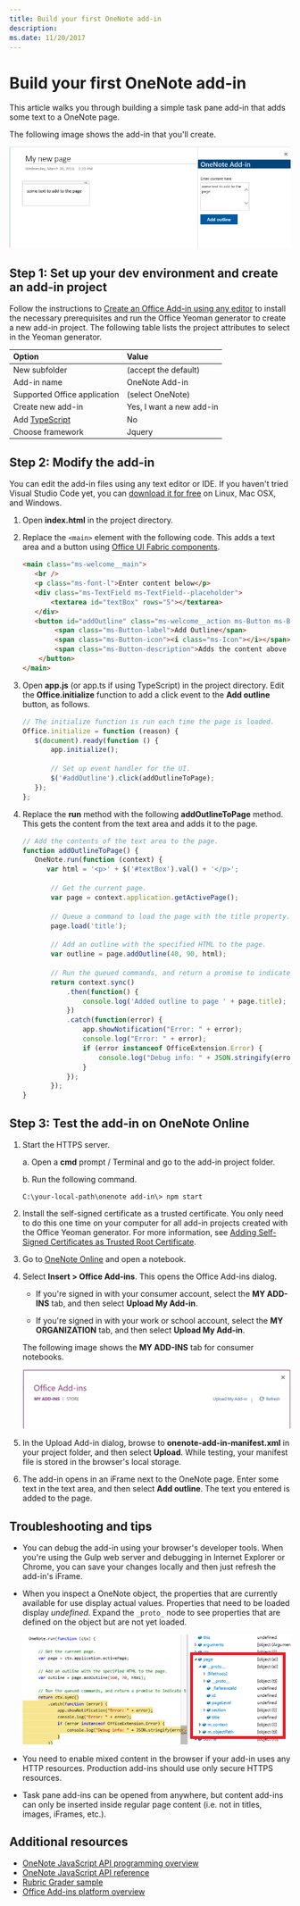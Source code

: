```yaml
---
title: Build your first OneNote add-in
description: 
ms.date: 11/20/2017 
---
```


# Build your first OneNote add-in

This article walks you through building a simple task pane add-in that adds some text to a OneNote page.

The following image shows the add-in that you'll create.

![The OneNote add-in built from this walkthrough](../images/onenote-first-add-in.png)

<a name="setup"></a>
## Step 1: Set up your dev environment and create an add-in project

Follow the instructions to [Create an Office Add-in using any editor](../get-started/create-an-office-add-in-using-any-editor.md) to install the necessary prerequisites and run the Office Yeoman generator to create a new add-in project. The following table lists  the project attributes to select in the Yeoman generator.

| Option | Value |
|:------|:------|
| New subfolder | (accept the default) |
| Add-in name | OneNote Add-in |
| Supported Office application | (select OneNote) |
| Create new add-in | Yes, I want a new add-in |
| Add [TypeScript](https://www.typescriptlang.org/) | No |
| Choose framework | Jquery |

<a name="develop"></a>
## Step 2: Modify the add-in

You can edit the add-in files using any text editor or IDE. If you haven't tried Visual Studio Code yet, you can [download it for free](https://code.visualstudio.com/) on Linux, Mac OSX, and Windows.

1. Open **index.html** in the project directory. 

2. Replace the `<main>` element with the following code. This adds a text area and a button using [Office UI Fabric components](http://dev.office.com/fabric/components).

      ```html
      <main class="ms-welcome__main">
         <br />
         <p class="ms-font-l">Enter content below</p>
         <div class="ms-TextField ms-TextField--placeholder">
             <textarea id="textBox" rows="5"></textarea>
         </div>
         <button id="addOutline" class="ms-welcome__action ms-Button ms-Button--hero ms-u-slideUpIn20">
              <span class="ms-Button-label">Add Outline</span>
              <span class="ms-Button-icon"><i class="ms-Icon"></i></span>
              <span class="ms-Button-description">Adds the content above to the current page.</span>
          </button>
      </main>
      ```

3. Open **app.js** (or app.ts if using TypeScript) in the project directory. Edit the **Office.initialize** function to add a click event to the **Add outline** button, as follows.

      ```js
      // The initialize function is run each time the page is loaded.
      Office.initialize = function (reason) {
         $(document).ready(function () {
             app.initialize();

             // Set up event handler for the UI.
             $('#addOutline').click(addOutlineToPage);
         });
      };
      ```
 
4. Replace the **run** method with the following **addOutlineToPage** method. This gets the content from the text area and adds it to the page.

      ```js
      // Add the contents of the text area to the page.
      function addOutlineToPage() {        
         OneNote.run(function (context) {
            var html = '<p>' + $('#textBox').val() + '</p>';

             // Get the current page.
             var page = context.application.getActivePage();

             // Queue a command to load the page with the title property.             
             page.load('title'); 

             // Add an outline with the specified HTML to the page.
             var outline = page.addOutline(40, 90, html);

             // Run the queued commands, and return a promise to indicate task completion.
             return context.sync()
                 .then(function() {
                     console.log('Added outline to page ' + page.title);
                 })
                 .catch(function(error) {
                     app.showNotification("Error: " + error); 
                     console.log("Error: " + error); 
                     if (error instanceof OfficeExtension.Error) { 
                         console.log("Debug info: " + JSON.stringify(error.debugInfo)); 
                     } 
                 }); 
             });
      }
      ```

<a name="test"></a>
## Step 3: Test the add-in on OneNote Online

1. Start the HTTPS server.  

   a. Open a **cmd** prompt / Terminal and go to the add-in project folder. 

   b. Run the following command.

      ```
      C:\your-local-path\onenote add-in\> npm start
      ```
2. Install the self-signed certificate as a trusted certificate. You only need to do this one time on your computer for all add-in projects created with the Office Yeoman generator. For more information, see [Adding Self-Signed Certificates as Trusted Root Certificate](https://github.com/OfficeDev/generator-office/blob/master/src/docs/ssl.md).

3. Go to [OneNote Online](https://www.onenote.com/notebooks) and open a notebook.

4. Select **Insert > Office Add-ins**. This opens the Office Add-ins dialog.

   - If you're signed in with your consumer account, select the **MY ADD-INS** tab, and then select **Upload My Add-in**.

   - If you're signed in with your work or school account, select the **MY ORGANIZATION** tab, and then select **Upload My Add-in**. 
  
   The following image shows the **MY ADD-INS** tab for consumer notebooks.

   <img alt="The Office Add-ins dialog showing the MY ADD-INS tab" src="../images/onenote-office-add-ins-dialog.png" width="500">

5. In the Upload Add-in dialog, browse to **onenote-add-in-manifest.xml** in your project folder, and then select **Upload**. While testing, your manifest file is stored in the browser's local storage.

6. The add-in opens in an iFrame next to the OneNote page. Enter some text in the text area, and then select **Add outline**. The text you entered is added to the page. 

## Troubleshooting and tips
- You can debug the add-in using your browser's developer tools. When you're using the Gulp web server and debugging in Internet Explorer or Chrome, you can save your changes locally and then just refresh the add-in's iFrame.

- When you inspect a OneNote object, the properties that are currently available for use display actual values. Properties that need to be loaded display *undefined*. Expand the `_proto_` node to see properties that are defined on the object but are not yet loaded.

   ![Unloaded OneNote object in the debugger](../images/onenote-debug.png)

- You need to enable mixed content in the browser if your add-in uses any HTTP resources. Production add-ins should use only secure HTTPS resources.

- Task pane add-ins can be opened from anywhere, but content add-ins can only be inserted inside regular page content (i.e. not in titles, images, iFrames, etc.). 

## Additional resources

- [OneNote JavaScript API programming overview](onenote-add-ins-programming-overview.md)
- [OneNote JavaScript API reference](https://dev.office.com/reference/add-ins/onenote/onenote-add-ins-javascript-reference)
- [Rubric Grader sample](https://github.com/OfficeDev/OneNote-Add-in-Rubric-Grader)
- [Office Add-ins platform overview](https://dev.office.com/docs/add-ins/overview/office-add-ins)
